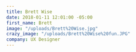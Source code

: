 ```yaml
---
title: Brett Wise
date: 2018-01-11 12:01:00 -05:00
first_name: Brett
image: "/uploads/Brett%20Wise.jpg"
crazy_image: "/uploads/Brett%20Wise%20fun.JPG"
company: UX Designer
---
```



